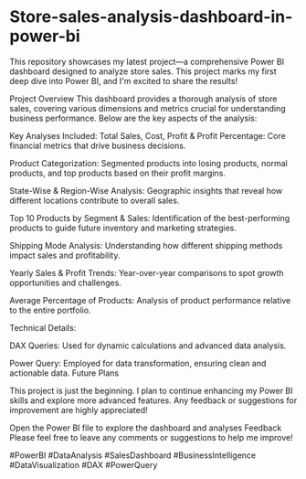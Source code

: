# Store-sales-analysis-dashboard-in-power-bi
This repository showcases my latest project—a comprehensive Power BI dashboard designed to analyze store sales. This project marks my first deep dive into Power BI, and I'm excited to share the results!

Project Overview
This dashboard provides a thorough analysis of store sales, covering various dimensions and metrics crucial for understanding business performance. Below are the key aspects of the analysis:

Key Analyses Included:
Total Sales, Cost, Profit & Profit Percentage: Core financial metrics that drive business decisions.

Product Categorization: Segmented products into losing products, normal products, and top products based on their profit margins.

State-Wise & Region-Wise Analysis: Geographic insights that reveal how different locations contribute to overall sales.

Top 10 Products by Segment & Sales: Identification of the best-performing products to guide future inventory and marketing strategies.

Shipping Mode Analysis: Understanding how different shipping methods impact sales and profitability.

Yearly Sales & Profit Trends: Year-over-year comparisons to spot growth opportunities and challenges.

Average Percentage of Products: Analysis of product performance relative to the entire portfolio.

Technical Details:

DAX Queries: Used for dynamic calculations and advanced data analysis.

Power Query: Employed for data transformation, ensuring clean and actionable data.
Future Plans

This project is just the beginning. I plan to continue enhancing my Power BI skills and explore more advanced features. Any feedback or suggestions for improvement are highly appreciated!


Open the Power BI file to explore the dashboard and analyses
Feedback
Please feel free to leave any comments or suggestions to help me improve!

#PowerBI #DataAnalysis #SalesDashboard #BusinessIntelligence #DataVisualization #DAX #PowerQuery

